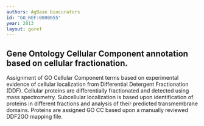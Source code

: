```yaml
---
authors: AgBase biocurators
id: "GO_REF:0000055"
year: 2013
layout: goref
---
```


## Gene Ontology Cellular Component annotation based on cellular fractionation.

Assignment of GO Cellular Component terms based on experimental evidence of cellular localization from Differential Detergent Fractionation (DDF). Cellular proteins are differentially fractionated and detected using mass spectrometry. Subcellular localization is based upon identification of proteins in different fractions and analysis of their predicted transmembrane domains. Proteins are assigned GO CC based upon a manually reviewed DDF2GO mapping file.

